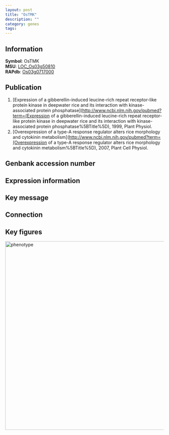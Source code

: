 ```yaml
---
layout: post
title: "OsTMK"
description: ""
category: genes
tags: 
---
```


## Information
__Symbol__: OsTMK  
__MSU__: [LOC_Os03g50810](http://rice.plantbiology.msu.edu/cgi-bin/ORF_infopage.cgi?orf=LOC_Os03g50810)  
__RAPdb__: [Os03g0717000](http://rapdb.dna.affrc.go.jp/viewer/gbrowse_details/irgsp1?name=Os03g0717000)  

## Publication
1. [Expression of a gibberellin-induced leucine-rich repeat receptor-like protein kinase in deepwater rice and its interaction with kinase-associated protein phosphatase](http://www.ncbi.nlm.nih.gov/pubmed?term=(Expression of a gibberellin-induced leucine-rich repeat receptor-like protein kinase in deepwater rice and its interaction with kinase-associated protein phosphatase%5BTitle%5D), 1999, Plant Physiol.
2. [Overexpression of a type-A response regulator alters rice morphology and cytokinin metabolism](http://www.ncbi.nlm.nih.gov/pubmed?term=(Overexpression of a type-A response regulator alters rice morphology and cytokinin metabolism%5BTitle%5D), 2007, Plant Cell Physiol.

## Genbank accession number

## Expression information

## Key message

## Connection

## Key figures
<img src="http://ricencode.github.io/images/TMK.pheno.png" alt="phenotype"  style="width: 600px;"/>



